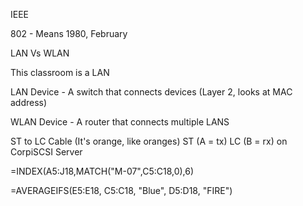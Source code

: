 
IEEE 

802 - Means 1980, February 

LAN Vs WLAN 

This classroom is a LAN 

LAN Device  - A switch that connects devices (Layer 2, looks at MAC address)

WLAN Device - A router that connects multiple LANS 

ST to LC Cable  (It's orange, like oranges)
ST (A = tx) LC (B = rx)
on CorpiSCSI Server 


=INDEX(A5:J18,MATCH("M-07",C5:C18,0),6)

=AVERAGEIFS(E5:E18, C5:C18, "Blue", D5:D18, "FIRE")

